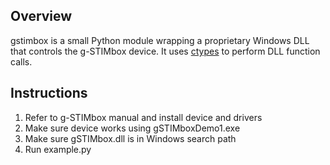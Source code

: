 ## Overview

gstimbox is a small Python module wrapping a proprietary Windows DLL
that controls the g-STIMbox device. It uses [ctypes] to perform DLL
function calls.

## Instructions

1. Refer to g-STIMbox manual and install device and drivers
2. Make sure device works using gSTIMboxDemo1.exe
3. Make sure gSTIMbox.dll is in Windows search path
4. Run example.py

  [ctypes]: http://python.net/crew/theller/ctypes/
